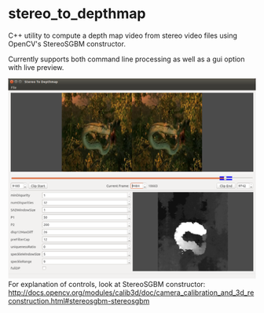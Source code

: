 # stereo_to_depthmap
C++ utility to compute a depth map video from stereo video files using OpenCV's StereoSGBM constructor.

Currently supports both command line processing as well as a gui option with live preview.

![Screenshot](https://github.com/BestUsername/stereo_to_depthmap/blob/master/extras/screenshots/depthmap_snake.png)
For explanation of controls, look at StereoSGBM constructor:
http://docs.opencv.org/modules/calib3d/doc/camera_calibration_and_3d_reconstruction.html#stereosgbm-stereosgbm
